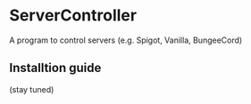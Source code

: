 # ServerController
A program to control servers (e.g. Spigot, Vanilla, BungeeCord)

## Installtion guide
(stay tuned)
